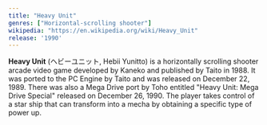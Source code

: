 ```yaml
---
title: "Heavy Unit"
genres: ["Horizontal-scrolling shooter"]
wikipedia: "https://en.wikipedia.org/wiki/Heavy_Unit"
release: '1990'
---
```

**Heavy Unit** (ヘビーユニット, Hebii Yunitto) is a horizontally scrolling shooter arcade video game developed by Kaneko and published by Taito in 1988. It was ported to the PC Engine by Taito and was released on December 22, 1989. There was also a Mega Drive port by Toho entitled "Heavy Unit: Mega Drive Special" released on December 26, 1990. The player takes control of a star ship that can transform into a mecha by obtaining a specific type of power up. 